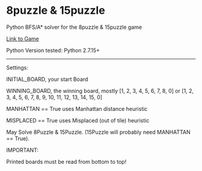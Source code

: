 # 8puzzle & 15puzzle
Python BFS/A* solver for the 8puzzle & 15puzzle game

[Link to Game](http://www.artbylogic.com/puzzles/numSlider/numberShuffle.htm)

Python Version tested: Python 2.7.15+

---

Settings:

INITIAL_BOARD, your start Board

WINNING_BOARD, the winning board, mostly [1, 2, 3, 4, 5, 6, 7, 8, 0] or [1, 2, 3, 4, 5, 6, 7, 8, 9, 10, 11, 12, 13, 14, 15, 0]

MANHATTAN == True uses Manhattan distance heuristic

MISPLACED == True uses Misplaced (out of tile) heuristic


May Solve 8Puzzle & 15Puzzle. (15Puzzle will probably need MANHATTAN == True).


IMPORTANT:

Printed boards must be read from bottom to top!
